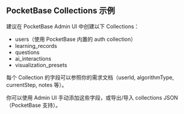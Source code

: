 ## PocketBase Collections 示例

建议在 PocketBase Admin UI 中创建以下 Collections：

- users（使用 PocketBase 内置的 auth collection）
- learning_records
- questions
- ai_interactions
- visualization_presets

每个 Collection 的字段可以参照你的需求文档（userId, algorithmType, currentStep, notes 等）。

你可以使用 Admin UI 手动添加这些字段，或导出/导入 collections JSON（PocketBase 支持）。
